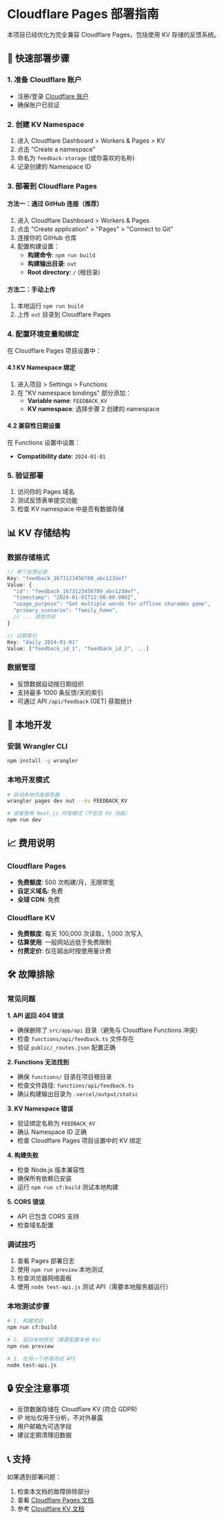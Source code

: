 # Cloudflare Pages 部署指南

本项目已经优化为完全兼容 Cloudflare Pages，包括使用 KV 存储的反馈系统。

## 🚀 快速部署步骤

### 1. 准备 Cloudflare 账户

- 注册/登录 [Cloudflare 账户](https://dash.cloudflare.com)
- 确保账户已验证

### 2. 创建 KV Namespace

1. 进入 Cloudflare Dashboard > Workers & Pages > KV
2. 点击 "Create a namespace"
3. 命名为 `feedback-storage` (或你喜欢的名称)
4. 记录创建的 Namespace ID

### 3. 部署到 Cloudflare Pages

#### 方法一：通过 GitHub 连接（推荐）

1. 进入 Cloudflare Dashboard > Workers & Pages
2. 点击 "Create application" > "Pages" > "Connect to Git"
3. 连接你的 GitHub 仓库
4. 配置构建设置：
   - **构建命令**: `npm run build`
   - **构建输出目录**: `out`
   - **Root directory**: `/` (根目录)

#### 方法二：手动上传

1. 本地运行 `npm run build`
2. 上传 `out` 目录到 Cloudflare Pages

### 4. 配置环境变量和绑定

在 Cloudflare Pages 项目设置中：

#### 4.1 KV Namespace 绑定

1. 进入项目 > Settings > Functions
2. 在 "KV namespace bindings" 部分添加：
   - **Variable name**: `FEEDBACK_KV`
   - **KV namespace**: 选择步骤 2 创建的 namespace

#### 4.2 兼容性日期设置

在 Functions 设置中设置：

- **Compatibility date**: `2024-01-01`

### 5. 验证部署

1. 访问你的 Pages 域名
2. 测试反馈表单提交功能
3. 检查 KV namespace 中是否有数据存储

## 📊 KV 存储结构

### 数据存储格式

```javascript
// 单个反馈记录
Key: "feedback_1673123456789_abc123def"
Value: {
  "id": "feedback_1673123456789_abc123def",
  "timestamp": "2024-01-01T12:00:00.000Z",
  "usage_purpose": "Get multiple words for offline charades game",
  "primary_scenario": "family_home",
  // ... 其他字段
}

// 日期索引
Key: "daily_2024-01-01"
Value: ["feedback_id_1", "feedback_id_2", ...]
```

### 数据管理

- 反馈数据自动按日期组织
- 支持最多 1000 条反馈/天的索引
- 可通过 API `/api/feedback` (GET) 获取统计

## 🔧 本地开发

### 安装 Wrangler CLI

```bash
npm install -g wrangler
```

### 本地开发模式

```bash
# 启动本地开发服务器
wrangler pages dev out --kv FEEDBACK_KV

# 或者使用 Next.js 开发模式（不包含 KV 功能）
npm run dev
```

## 📈 费用说明

### Cloudflare Pages

- **免费额度**: 500 次构建/月，无限带宽
- **自定义域名**: 免费
- **全球 CDN**: 免费

### Cloudflare KV

- **免费额度**: 每天 100,000 次读取，1,000 次写入
- **估算使用**: 一般网站远低于免费限制
- **付费定价**: 仅在超出时按使用量计费

## 🛠 故障排除

### 常见问题

**1. API 返回 404 错误**

- 确保删除了 `src/app/api` 目录（避免与 Cloudflare Functions 冲突）
- 检查 `functions/api/feedback.ts` 文件存在
- 验证 `public/_routes.json` 配置正确

**2. Functions 无法找到**

- 确保 `functions/` 目录在项目根目录
- 检查文件路径: `functions/api/feedback.ts`
- 确认构建输出目录为 `.vercel/output/static`

**3. KV Namespace 错误**

- 验证绑定名称为 `FEEDBACK_KV`
- 确认 Namespace ID 正确
- 检查 Cloudflare Pages 项目设置中的 KV 绑定

**4. 构建失败**

- 检查 Node.js 版本兼容性
- 确保所有依赖已安装
- 运行 `npm run cf:build` 测试本地构建

**5. CORS 错误**

- API 已包含 CORS 支持
- 检查域名配置

### 调试技巧

1. 查看 Pages 部署日志
2. 使用 `npm run preview` 本地测试
3. 检查浏览器网络面板
4. 使用 `node test-api.js` 测试 API（需要本地服务器运行）

### 本地测试步骤

```bash
# 1. 构建项目
npm run cf:build

# 2. 启动本地预览（需要配置本地 KV）
npm run preview

# 3. 在另一个终端测试 API
node test-api.js
```

## 🔒 安全注意事项

- 反馈数据存储在 Cloudflare KV (符合 GDPR)
- IP 地址仅用于分析，不对外暴露
- 用户邮箱为可选字段
- 建议定期清理旧数据

## 📞 支持

如果遇到部署问题：

1. 检查本文档的故障排除部分
2. 查看 [Cloudflare Pages 文档](https://developers.cloudflare.com/pages/)
3. 参考 [Cloudflare KV 文档](https://developers.cloudflare.com/workers/runtime-apis/kv/)
